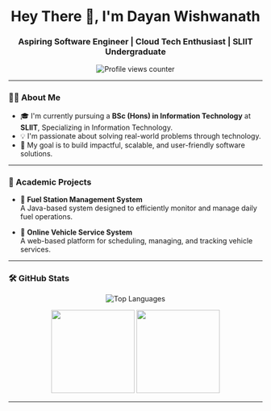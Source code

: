 <h1 align="center">Hey There 👋, I'm Dayan Wishwanath</h1>
<h3 align="center">Aspiring Software Engineer | Cloud Tech Enthusiast | SLIIT Undergraduate</h3>

<p align="center">
  <img src="https://komarev.com/ghpvc/?username=dayanwishwanath&label=Profile%20Views&color=0e75b6&style=flat" alt="Profile views counter" />
</p>

---

### 👨‍💻 About Me

- 🎓 I'm currently pursuing a **BSc (Hons) in Information Technology** at **SLIIT**, Specializing in Information Technology.  
- 💡 I'm passionate about solving real-world problems through technology.  
- 🚀 My goal is to build impactful, scalable, and user-friendly software solutions.

---

### 📘 Academic Projects

- 🔧 **Fuel Station Management System**  
  A Java-based system designed to efficiently monitor and manage daily fuel operations.
  
- 🚗 **Online Vehicle Service System**  
  A web-based platform for scheduling, managing, and tracking vehicle services.

---

### 🛠️ GitHub Stats

<p align="center">
  <img src="https://github-readme-stats.vercel.app/api/top-langs?username=dayanwishwanathr&show_icons=true&locale=en&layout=compact&theme=github_dark" alt="Top Languages" />
</p>

<p align="center">
  <img src="https://github-readme-stats.vercel.app/api?username=dayanwishwanathr&show_icons=true&locale=en&theme=github_dark" height="165" />
  <img src="https://github-readme-streak-stats.herokuapp.com/?user=dayanwishwanathr&theme=github-dark-blue" height="165" />
</p>

---
